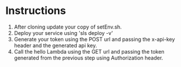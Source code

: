 # Instructions

1. After cloning update your copy of setEnv.sh. 
2. Deploy your service using 'sls deploy -v'
3. Generate your token using the POST url and passing the x-api-key header and the generated api key.
4. Call the hello Lambda using the GET url and passing the token generated from the previous step using Authorization header.

